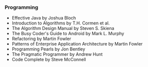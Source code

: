 ### Programming
  - Effective Java by Joshua Bloch
  - Introduction to Algorithms by T.H. Cormen et al.
  - The Algorithm Design Manual by Steven S. Skiena
  - The Busy Coder's Guide to Android by Mark L. Murphy
  - Refactoring by Martin Fowler
  - Patterns of Enterprise Application Architecture by Martin Fowler
  - Programming Pearls by Jon Bentley
  - The Pragmatic Programmer by Andrew Hunt
  - Code Complete by Steve McConnell
